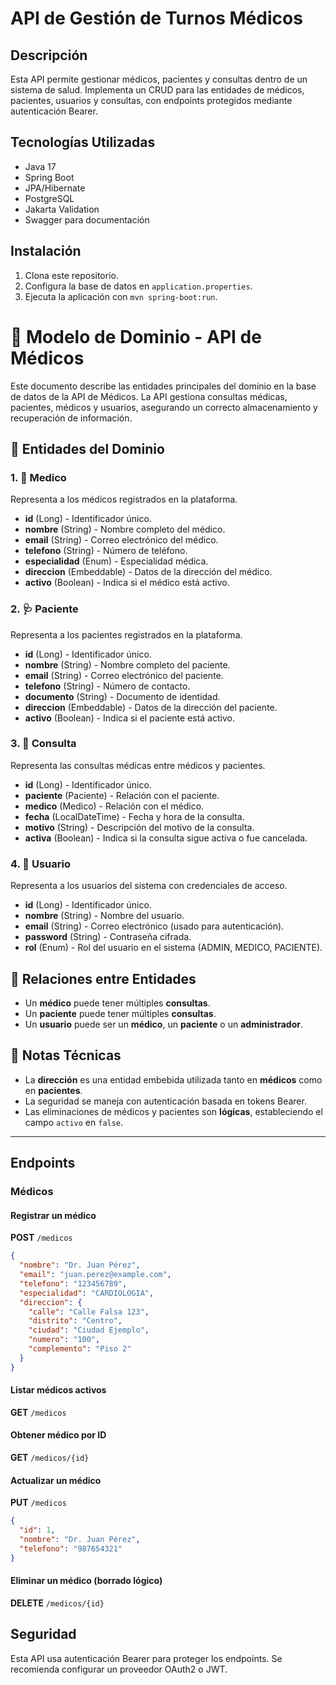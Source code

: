 # API de Gestión de Turnos Médicos

## Descripción
Esta API permite gestionar médicos, pacientes y consultas dentro de un sistema de salud. Implementa un CRUD para las entidades de médicos, pacientes, usuarios y consultas, con endpoints protegidos mediante autenticación Bearer.

## Tecnologías Utilizadas
- Java 17
- Spring Boot
- JPA/Hibernate
- PostgreSQL
- Jakarta Validation
- Swagger para documentación

## Instalación
1. Clona este repositorio.
2. Configura la base de datos en `application.properties`.
3. Ejecuta la aplicación con `mvn spring-boot:run`.

# 📘 Modelo de Dominio - API de Médicos

Este documento describe las entidades principales del dominio en la base de datos de la API de Médicos. La API gestiona consultas médicas, pacientes, médicos y usuarios, asegurando un correcto almacenamiento y recuperación de información.

## 📌 Entidades del Dominio

### 1. 🏥 Medico
Representa a los médicos registrados en la plataforma.

- **id** (Long) - Identificador único.
- **nombre** (String) - Nombre completo del médico.
- **email** (String) - Correo electrónico del médico.
- **telefono** (String) - Número de teléfono.
- **especialidad** (Enum) - Especialidad médica.
- **direccion** (Embeddable) - Datos de la dirección del médico.
- **activo** (Boolean) - Indica si el médico está activo.

### 2. 🩺 Paciente
Representa a los pacientes registrados en la plataforma.

- **id** (Long) - Identificador único.
- **nombre** (String) - Nombre completo del paciente.
- **email** (String) - Correo electrónico del paciente.
- **telefono** (String) - Número de contacto.
- **documento** (String) - Documento de identidad.
- **direccion** (Embeddable) - Datos de la dirección del paciente.
- **activo** (Boolean) - Indica si el paciente está activo.

### 3. 📅 Consulta
Representa las consultas médicas entre médicos y pacientes.

- **id** (Long) - Identificador único.
- **paciente** (Paciente) - Relación con el paciente.
- **medico** (Medico) - Relación con el médico.
- **fecha** (LocalDateTime) - Fecha y hora de la consulta.
- **motivo** (String) - Descripción del motivo de la consulta.
- **activa** (Boolean) - Indica si la consulta sigue activa o fue cancelada.

### 4. 🔐 Usuario
Representa a los usuarios del sistema con credenciales de acceso.

- **id** (Long) - Identificador único.
- **nombre** (String) - Nombre del usuario.
- **email** (String) - Correo electrónico (usado para autenticación).
- **password** (String) - Contraseña cifrada.
- **rol** (Enum) - Rol del usuario en el sistema (ADMIN, MEDICO, PACIENTE).

## 🔗 Relaciones entre Entidades

- Un **médico** puede tener múltiples **consultas**.
- Un **paciente** puede tener múltiples **consultas**.
- Un **usuario** puede ser un **médico**, un **paciente** o un **administrador**.

## 📂 Notas Técnicas

- La **dirección** es una entidad embebida utilizada tanto en **médicos** como en **pacientes**.
- La seguridad se maneja con autenticación basada en tokens Bearer.
- Las eliminaciones de médicos y pacientes son **lógicas**, estableciendo el campo `activo` en `false`.

---

## Endpoints
### Médicos
#### Registrar un médico
**POST** `/medicos`
```json
{
  "nombre": "Dr. Juan Pérez",
  "email": "juan.perez@example.com",
  "telefono": "123456789",
  "especialidad": "CARDIOLOGIA",
  "direccion": {
    "calle": "Calle Falsa 123",
    "distrito": "Centro",
    "ciudad": "Ciudad Ejemplo",
    "numero": "100",
    "complemento": "Piso 2"
  }
}
```

#### Listar médicos activos
**GET** `/medicos`

#### Obtener médico por ID
**GET** `/medicos/{id}`

#### Actualizar un médico
**PUT** `/medicos`
```json
{
  "id": 1,
  "nombre": "Dr. Juan Pérez",
  "telefono": "987654321"
}
```

#### Eliminar un médico (borrado lógico)
**DELETE** `/medicos/{id}`

## Seguridad
Esta API usa autenticación Bearer para proteger los endpoints. Se recomienda configurar un proveedor OAuth2 o JWT.
